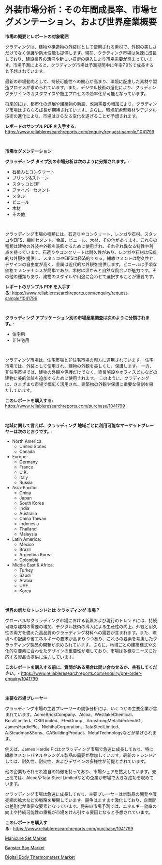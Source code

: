 <p><h1>外装市場分析：その年間成長率、市場セグメンテーション、および世界産業概要</h1></p><p><strong>市場の概要とレポートの対象範囲</strong></p>
<p><p>クラディングは、建物や構造物の外装材として使用される素材で、外観の美しさだけでなく保護や防水性能も提供します。現在、クラディング市場は急速に成長しており、建設業界の活況や新しい技術の導入により市場需要が高まっています。市場予測によると、クラディング市場は予測期間中に年率7.9%で成長すると予想されています。</p><p>最新の市場動向として、持続可能性への関心が高まり、環境に配慮した素材や製造プロセスが求められています。また、デジタル技術の進化により、クラディングデザインのカスタマイズや施工プロセスの効率化が可能となっています。</p><p>将来的には、都市化の進展や建築物の新設、改築需要の増加により、クラディング市場はさらなる成長が期待されています。さらに、環境配慮型素材やデジタル技術の進化により、市場はさらなる変化を遂げることが予想されます。</p></p>
<p><strong>レポートのサンプル PDF を入手する:</strong> <a href="https://www.reliableresearchreports.com/enquiry/request-sample/1041799">https://www.reliableresearchreports.com/enquiry/request-sample/1041799</a></p>
<p>&nbsp;</p>
<p><strong>市場セグメンテーション</strong></p>
<p><strong>クラッディング タイプ別の市場分析は次のように分類されます。:</strong></p>
<p><ul><li>石積みとコンクリート</li><li>ブリック&ストーン</li><li>スタッコとEIF</li><li>ファイバーセメント</li><li>メタル</li><li>ビニール</li><li>木材</li><li>その他</li></ul></p>
<p>&nbsp;</p>
<p><p>クラッディング市場の種類には、石造りやコンクリート、レンガや石材、スタッコやEIFS、繊維セメント、金属、ビニール、木材、その他があります。これらの種類は建物の外装や外観を装飾するために使用され、それぞれ異なる特性や利点を持っています。石造りやコンクリートは耐久性があり、レンガや石材は伝統的な外観を提供し、スタッコやEIFSは経済的である。繊維セメントは耐久性とデザインの自由度が高く、金属は近代的な外観を提供します。ビニールは手頃な価格でメンテナンスが簡単であり、木材は温かみと自然な風合いが魅力です。その他の種類もあり、建物のスタイルや用途に合わせて選択することが重要です。</p></p>
<p><strong>レポートのサンプル PDF を入手する:</strong>&nbsp;<a href="https://www.reliableresearchreports.com/enquiry/request-sample/1041799">https://www.reliableresearchreports.com/enquiry/request-sample/1041799</a></p>
<p>&nbsp;</p>
<p><strong> クラッディング アプリケーション別の市場産業調査は次のように分類されます。:</strong></p>
<p><ul><li>住宅用</li><li>非住宅用</li></ul></p>
<p>&nbsp;</p>
<p><p>クラディング市場は、住宅市場と非住宅市場の両方に適用されています。 住宅市場では、外装として使用され、建物の外観を美しくし、保護します。 一方、非住宅市場では、建物の外観や保護だけでなく、商業施設やオフィスビルなどの建物に美的価値を追加するために使用されます。 このように、クラディングは、さまざまな市場で幅広く活用され、建築物の外観や保護に重要な役割を果たしています。</p></p>
<p><strong>このレポートを購入する:</strong>&nbsp; <a href="https://www.reliableresearchreports.com/purchase/1041799">https://www.reliableresearchreports.com/purchase/1041799</a></p>
<p>&nbsp;</p>
<p><strong>地域に関して言えば、クラッディング 地域ごとに利用可能なマーケットプレーヤーは次のとおりです。:</strong></p>
<p><ul>
    <li>
        North America:
        <ul>
            <li>United States</li>
            <li>Canada</li>
        </ul>
    </li>
    <li>
        Europe:
        <ul>
            <li>Germany</li>
            <li>France</li>
            <li>U.K.</li>
            <li>Italy</li>
            <li>Russia</li>
        </ul>
    </li>
    <li>
        Asia-Pacific:
        <ul>
            <li>China</li>
            <li>Japan</li>
            <li>South Korea</li>
            <li>India</li>
            <li>Australia</li>
            <li>China Taiwan</li>
            <li>Indonesia</li>
            <li>Thailand</li>
            <li>Malaysia</li>
        </ul>
    </li>
    <li>
        Latin America:
        <ul>
            <li>Mexico</li>
            <li>Brazil</li>
            <li>Argentina Korea</li>
            <li>Colombia</li>
        </ul>
    </li>
    <li>
        Middle East & Africa:
        <ul>
            <li>Turkey</li>
            <li>Saudi</li>
            <li>Arabia</li>
            <li>UAE</li>
            <li>Korea</li>
        </ul>
    </li>
    </ul></p>
<p>&nbsp;</p>
<p><strong>世界の新たなトレンドとは クラッディング 市場？</strong></p>
<p><p>グローバルなクラッディング市場における新興および現行のトレンドには、持続可能な建材の需要の増加、デジタル技術の導入による生産性の向上、外観と耐久性の両方を備えた高品質のクラッディング材料への需要が含まれます。また、環境への配慮や省エネルギーの要求が高まりつつあり、これらの要素を考慮したクラッディング製品の開発が求められています。さらに、地域ごとの建築様式や文化的な要素に合わせたデザインの重要性が増しており、市場は多様なニーズに対応する製品の提供に注力しています。</p></p>
<p><strong>このレポートを購入する前に、質問がある場合は問い合わせるか、共有してください。</strong>- <a href="https://www.reliableresearchreports.com/enquiry/pre-order-enquiry/1041799">https://www.reliableresearchreports.com/enquiry/pre-order-enquiry/1041799</a></p>
<p>&nbsp;</p>
<p><strong>主要な市場プレーヤー</strong></p>
<p><p>クラッディング市場の主要プレーヤーの競争分析には、いくつかの主要企業が含まれています。AcmeBrickCompany、Alcoa、WestlakeChemical、BoralLimited、CSRLimited、EtexGroup、ArmstrongMetalldeckenAG、JamesHardiePlc、NichihaCorporation、TataSteelLimited、A.Steadman&Sons、CABuildingProduct、MetalTechnologyなどが挙げられます。</p><p>例えば、James Hardie Plcはクラッディング市場で急速に成長しており、特に繊維セメントパネルやシングル製品の需要が増加しています。最新のトレンドとしては、耐久性、耐火性、およびデザインの多様性が前提とされています。</p><p>他の企業もそれぞれ独自の特徴を持っており、市場シェアを拡大しています。売上高では、AlcoaやTata Steel Limitedなどの企業が市場で大きな成功を収めています。</p><p>クラッディング市場は急速に成長しており、主要プレーヤーは新製品の開発や販売網の拡大などの戦略を展開しています。競争はますます激化しており、企業間の差別化が重要な要素となっています。将来の市場予測では、エネルギー効率の向上や持続可能性の重視が市場をけん引する要因となると予想されています。</p></p>
<p><strong>このレポートを購入する:</strong>&nbsp;&nbsp;<a href="https://www.reliableresearchreports.com/purchase/1041799">https://www.reliableresearchreports.com/purchase/1041799</a></p>
<p><p><a href="https://github.com/markusgodoy/Market-Research-Report-List-2/blob/main/manicure-set-market.md">Manicure Set Market</a></p><p><a href="https://github.com/arionmp/Market-Research-Report-List-2/blob/main/bagster-bag-market.md">Bagster Bag Market</a></p><p><a href="https://github.com/pgtimber/Market-Research-Report-List-1/blob/main/digital-body-thermometers-market.md">Digital Body Thermometers Market</a></p></p>
